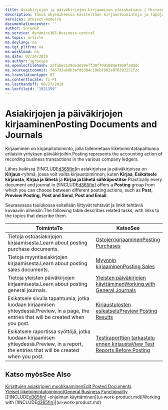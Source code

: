 ```yaml
---
title: Asiakirjojen ja päiväkirjojen kirjaamisen yleiskatsaus | Microsoft Docs
description: Tässä ohjeaiheessa käsitellään kirjaustoimintoja ja tapoja, joilla voit kirjata asiakirjat ja päiväkirjat.
services: project-madeira
documentationcenter: ''
author: SorenGP
ms.service: dynamics365-business-central
ms.topic: article
ms.devlang: na
ms.tgt_pltfrm: na
ms.workload: na
ms.date: 07/24/2019
ms.author: sgroespe
ms.openlocfilehash: a3fabec129de3e59eff30f70d1084e3969fa9ddc
ms.sourcegitcommit: f46793abdb3efd8384c10eb7992e076383251f2c
ms.translationtype: HT
ms.contentlocale: fi-FI
ms.lasthandoff: 08/27/2019
ms.locfileid: "1921359"
---
```

# <a name="posting-documents-and-journals"></a><span data-ttu-id="37fb8-103">Asiakirjojen ja päiväkirjojen kirjaaminen</span><span class="sxs-lookup"><span data-stu-id="37fb8-103">Posting Documents and Journals</span></span>
<span data-ttu-id="37fb8-104">Kirjaaminen on kirjanpitotoiminto, jolla tallennetaan liiketoimintatapahtumia erilaisiin yrityksen päiväkirjoihin.</span><span class="sxs-lookup"><span data-stu-id="37fb8-104">Posting represents the accounting action of recording business transactions in the various company ledgers.</span></span>

<span data-ttu-id="37fb8-105">Lähes kaikissa [!INCLUDE[d365fin](includes/d365fin_md.md)]in asiakirjoissa ja päiväkirjoissa on **Kirjaus**-ryhmä, jossa voit valita kirjaustoiminnon, kuten **Kirjaa**, **Esikatsele kirjausta**, **Kirjaa ja lähetä** ja **Kirjaa ja lähetä sähköpostitse**.</span><span class="sxs-lookup"><span data-stu-id="37fb8-105">Practically every document and journal in [!INCLUDE[d365fin](includes/d365fin_md.md)] offers a **Posting** group from which you can choose between different posting actions, such as **Post**, **Preview Posting**, **Post and Send**, **Post and Email**.</span></span>

<span data-ttu-id="37fb8-106">Seuraavassa taulukossa esitellään liittyvät tehtävät ja linkit tehtäviä kuvaaviin aiheisiin.</span><span class="sxs-lookup"><span data-stu-id="37fb8-106">The following table describes related tasks, with links to the topics that describe them.</span></span>

| <span data-ttu-id="37fb8-107">Toiminta</span><span class="sxs-lookup"><span data-stu-id="37fb8-107">To</span></span> | <span data-ttu-id="37fb8-108">Katso</span><span class="sxs-lookup"><span data-stu-id="37fb8-108">See</span></span> |
| --- | --- |
| <span data-ttu-id="37fb8-109">Tietoja ostoasiakirjojen kirjaamisesta.</span><span class="sxs-lookup"><span data-stu-id="37fb8-109">Learn about posting purchase documents.</span></span> |[<span data-ttu-id="37fb8-110">Ostojen kirjaaminen</span><span class="sxs-lookup"><span data-stu-id="37fb8-110">Posting Purchases</span></span>](ui-post-purchases.md) |
| <span data-ttu-id="37fb8-111">Tietoja myyntiasiakirjojen kirjaamisesta.</span><span class="sxs-lookup"><span data-stu-id="37fb8-111">Learn about posting sales documents.</span></span> |[<span data-ttu-id="37fb8-112">Myynnin kirjaaminen</span><span class="sxs-lookup"><span data-stu-id="37fb8-112">Posting Sales</span></span>](ui-post-sales.md) |
| <span data-ttu-id="37fb8-113">Tietoja yleisten päiväkirjojen kirjaamisesta.</span><span class="sxs-lookup"><span data-stu-id="37fb8-113">Learn about posting general journals.</span></span> |[<span data-ttu-id="37fb8-114">Yleisten päiväkirjojen käyttäminen</span><span class="sxs-lookup"><span data-stu-id="37fb8-114">Working with General Journals</span></span>](ui-work-general-journals.md) |
| <span data-ttu-id="37fb8-115">Esikatsele sivulla tapahtumia, jotka luodaan kirjaamisen yhteydessä.</span><span class="sxs-lookup"><span data-stu-id="37fb8-115">Preview, in a page, the entries that will be created when you post.</span></span> |[<span data-ttu-id="37fb8-116">Kirjaustulosten esikatselu</span><span class="sxs-lookup"><span data-stu-id="37fb8-116">Preview Posting Results</span></span>](ui-how-preview-post-results.md) |
| <span data-ttu-id="37fb8-117">Esikatsele raportissa syöttöjä, jotka luodaan kirjaamisen yhteydessä.</span><span class="sxs-lookup"><span data-stu-id="37fb8-117">Preview, in a report, the entries that will be created when you post.</span></span> |[<span data-ttu-id="37fb8-118">Testiraporttien tarkastelu ennen kirjausta</span><span class="sxs-lookup"><span data-stu-id="37fb8-118">View Test Reports Before Posting</span></span>](ui-how-view-test-reports-posting.md) |

## <a name="see-also"></a><span data-ttu-id="37fb8-119">Katso myös</span><span class="sxs-lookup"><span data-stu-id="37fb8-119">See Also</span></span>
[<span data-ttu-id="37fb8-120">Kirjattujen asiakirjojen muokkaaminen</span><span class="sxs-lookup"><span data-stu-id="37fb8-120">Edit Posted Documents</span></span>](across-edit-posted-document.md)  
[<span data-ttu-id="37fb8-121">Yleiset liiketoimintatoiminnot</span><span class="sxs-lookup"><span data-stu-id="37fb8-121">General Business Functionality</span></span>](ui-across-business-areas.md)  
<span data-ttu-id="37fb8-122">[[!INCLUDE[d365fin](includes/d365fin_md.md)] -ohjelman käyttäminen](ui-work-product.md)</span><span class="sxs-lookup"><span data-stu-id="37fb8-122">[Working with [!INCLUDE[d365fin](includes/d365fin_md.md)]](ui-work-product.md)</span></span>
